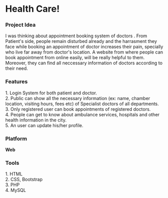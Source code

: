 <h1>Health Care!</h1>
<h3>Project Idea</h3>
<p>I was thinking about appointment booking system of doctors . From Patient's side, people remain disturbed already and the harrasment
they face while booking an appointment of doctor increases their pain, specially who live far away from doctor's location.
A website from where people can book appointment from online easily,  will be really helpful to them. Moreover, they can find all neccessary
information of doctors according to their need.</p>

<h3>Features</h3>
1. Login System for both patient and doctor.<br>
2. Public can show all the necessary information (ex: name, chamber location, visiting hours, fees etc) 
of Specialist doctors of all departments.<br>
3. Only registered user can book appointments of registered doctors.<br>
4. People can get to know about ambulance services, hospitals and other health information in the city.<br>
5. An user can update his/her profile.<br>

<h3>Platform</h3> 
<b>Web</b>

<h3>Tools</h3>
1. HTML<br>
2. CSS, Bootstrap<br>
3. PHP<br>
4. MySQL<br>
